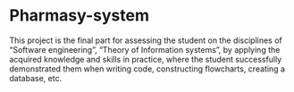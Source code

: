 # Pharmasy-system
This project is the final part for assessing the student on the disciplines of “Software engineering”, “Theory of Information systems”, by applying the acquired knowledge and skills in practice, where the student successfully demonstrated them when writing code, constructing flowcharts, creating a database, etc.
